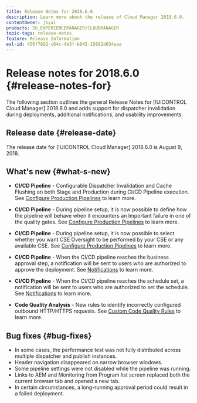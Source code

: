 ```yaml
---
title: Release Notes for 2018.6.0
description: Learn more about the release of Cloud Manager 2018.6.0.
contentOwner: jsyal
products: SG_EXPERIENCEMANAGER/CLOUDMANAGER
topic-tags: release-notes
feature: Release Information
exl-id: 456f7892-c64c-4b3f-b845-15682d034aaa
---
```

# Release notes for 2018.6.0 {#release-notes-for}

The following section outlines the general Release Notes for [!UICONTROL Cloud Manager] 2018.6.0 and adds support for dispatcher invalidation during deployments, additional notifications, and usability improvements.

## Release date {#release-date}

The release date for [!UICONTROL Cloud Manager] 2018.6.0 is August 9, 2018.

## What's new {#what-s-new}

* **CI/CD Pipeline** - Configurable Dispatcher Invalidation and Cache Flushing on both Stage and Production during CI/CD Pipeline execution. See [Configure Production Pipelines](/help/using/production-pipelines.md) to learn more.

* **CI/CD Pipeline** - During pipeline setup, it is now possible to define how the pipeline will behave when it encounters an Important failure in one of the quality gates. See [Configure Production Pipelines](/help/using/production-pipelines.md) to learn more.  

* **CI/CD Pipeline** - During pipeline setup, it is now possible to select whether you want CSE Oversight to be performed by your CSE or any available CSE. See [Configure Production Pipelines](/help/using/production-pipelines.md) to learn more.

* **CI/CD Pipeline** - When the CI/CD pipeline reaches the business approval step, a notification will be sent to users who are authorized to approve the deployment. See [Notifications](/help/using/notifications.md) to learn more.  

* **CI/CD Pipeline** - When the CI/CD pipeline reaches the schedule set, a notification will be sent to users who are authorized to set the schedule. See [Notifications](/help/using/notifications.md) to learn more.  

* **Code Quality Analysis** - New rules to identify incorrectly configured outbound HTTP/HTTPS requests. See [Custom Code Quality Rules](/help/using/custom-code-quality-rules.md) to learn more.

## Bug fixes {#bug-fixes}

* In some cases, the performance test was not fully distributed across multiple dispatcher and publish instances.
* Header navigation disappeared on narrow browser windows.
* Some pipeline settings were not disabled while the pipeline was running.
* Links to AEM and Monitoring from Program list screen replaced both the current browser tab and opened a new tab.
* In certain circumstances, a long-running approval period could result in a failed deployment.
